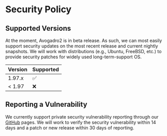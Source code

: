 # Security Policy 

## Supported Versions 

At the moment, Avogadro2 is in beta release. As such, we can most easily support 
security updates on the most recent release and current nightly snapshots. 
We will work with distributions (e.g., Ubuntu, FreeBSD, etc.) to provide security 
patches for widely used long-term-support OS.

| Version | Supported          | 
| ------- | ------------------ | 
| 1.97.x  | :white_check_mark: |
| < 1.97  | :x:                |

## Reporting a Vulnerability 

We currently support private security vulnerability reporting through our 
[GitHub](https://docs.github.com/en/code-security/security-advisories/guidance-on-reporting-and-writing/privately-reporting-a-security-vulnerability) 
pages. We will work to verify the security vulnerability within 14 days 
and a patch or new release within 30 days of reporting.
